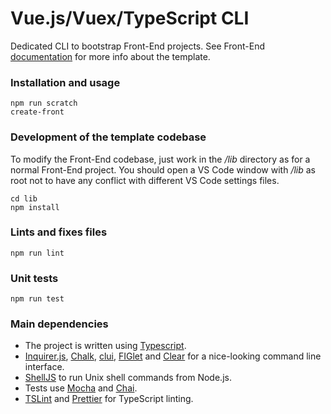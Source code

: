 # Vue.js/Vuex/TypeScript CLI

Dedicated CLI to bootstrap Front-End projects.
See Front-End [documentation](/lib/README.md) for more info about the template.

### Installation and usage

```
npm run scratch
create-front
```

### Development of the template codebase

To modify the Front-End codebase, just work in the _/lib_ directory as for a normal Front-End project. You should open a VS Code window with _/lib_ as root not to have any conflict with different VS Code settings files.

```
cd lib
npm install
```

### Lints and fixes files

```
npm run lint
```

### Unit tests

```
npm run test
```

### Main dependencies

- The project is written using [Typescript](https://typescriptlang.org).
- [Inquirer.js](https://github.com/SBoudrias/Inquirer.js/), [Chalk](https://github.com/chalk/chalk), [clui](https://github.com/nathanpeck/clui), [FIGlet](https://github.com/cmatsuoka/figlet) and [Clear](https://github.com/bahamas10/node-clear) for a nice-looking command line interface.
- [ShellJS](https://github.com/shelljs/shelljs) to run Unix shell commands from Node.js.
- Tests use [Mocha](https://mochajs.org/#installation) and [Chai](https://www.chaijs.com/).
- [TSLint](https://palantir.github.io/tslint/) and [Prettier](https://prettier.io/) for TypeScript linting.
